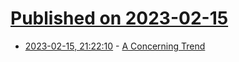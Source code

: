 # [Published on 2023-02-15](index.md)

* [2023-02-15, 21:22:10](https://news.ycombinator.com/item?id=34810758) - [A Concerning Trend](http://neil-clarke.com/a-concerning-trend/)
